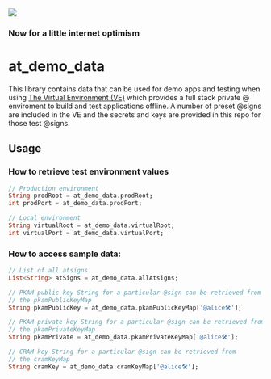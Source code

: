 <img src="https://atsign.dev/assets/img/@developersmall.png?sanitize=true">

### Now for a little internet optimism

# at_demo_data
This library contains data that can be used for demo apps and testing when using
[The Virtual Environment (VE)](https://atsign.dev/docs/get-started/the-virtual-environment/)
which provides a full stack private @ enviroment to build and test applications offline. 
A number of preset @signs are included in the VE and the secrets and keys are provided in this repo
for those test @signs.




## Usage

### How to retrieve test environment values
```dart
// Production environment
String prodRoot = at_demo_data.prodRoot;
int prodPort = at_demo_data.prodPort;

// Local environment
String virtualRoot = at_demo_data.virtualRoot;
int virtualPort = at_demo_data.virtualPort;
```

### How to access sample data:
```dart
// List of all atsigns
List<String> atSigns = at_demo_data.allAtsigns;

// PKAM public key String for a particular @sign can be retrieved from 
// the pkamPublicKeyMap
String pkamPublicKey = at_demo_data.pkamPublicKeyMap['@alice🛠'];

// PKAM private key String for a particular @sign can be retrieved from 
// the pkamPrivateKeyMap
String pkamPrivate = at_demo_data.pkamPrivateKeyMap['@alice🛠'];

// CRAM key String for a particular @sign can be retrieved from 
// the cramKeyMap
String cramKey = at_demo_data.cramKeyMap['@alice🛠'];
```
